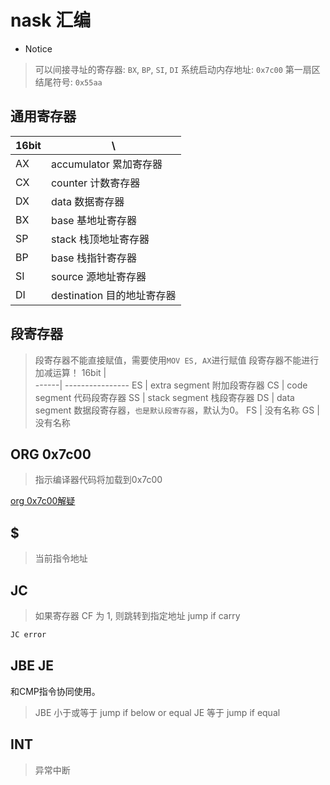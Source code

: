 # nask 汇编

* Notice
> 可以间接寻址的寄存器: `BX`, `BP`, `SI`, `DI`
> 系统启动内存地址:     `0x7c00`
> 第一扇区结尾符号:     `0x55aa`

## 通用寄存器

16bit | \
------| ----------------
AX    | accumulator 累加寄存器
CX    | counter 计数寄存器
DX    | data 数据寄存器
BX    | base 基地址寄存器
SP    | stack 栈顶地址寄存器
BP    | base 栈指针寄存器
SI    | source 源地址寄存器
DI    | destination 目的地址寄存器

## 段寄存器

> 段寄存器不能直接赋值，需要使用`MOV ES, AX`进行赋值
> 段寄存器不能进行加减运算！
16bit | \
------| ----------------
ES    | extra segment 附加段寄存器
CS    | code segment 代码段寄存器
SS    | stack segment 栈段寄存器
DS    | data segment 数据段寄存器，`也是默认段寄存器`，默认为0。
FS    | 没有名称
GS    | 没有名称

## ORG 0x7c00

> 指示编译器代码将加载到0x7c00

[org 0x7c00解疑](https://blog.csdn.net/judyge/article/details/52333656)

## $

> 当前指令地址

## JC

> 如果寄存器 CF 为 1, 则跳转到指定地址 jump if carry

```S
JC error
```

## JBE JE

和CMP指令协同使用。

> JBE 小于或等于 jump if below or equal
> JE 等于 jump if equal

## INT

> 异常中断
